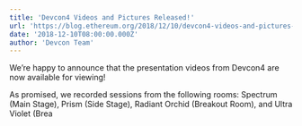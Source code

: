 ```yaml
---
title: 'Devcon4 Videos and Pictures Released!'
url: 'https://blog.ethereum.org/2018/12/10/devcon4-videos-and-pictures-released/'
date: '2018-12-10T08:00:00.000Z'
author: 'Devcon Team'
---
```

We’re happy to announce that the presentation videos from Devcon4 are now available for viewing!

As promised, we recorded sessions from the following rooms: Spectrum (Main Stage), Prism (Side Stage), Radiant Orchid (Breakout Room), and Ultra Violet (Brea